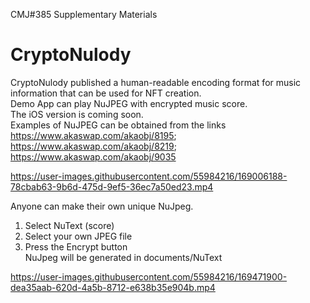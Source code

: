 CMJ#385 Supplementary Materials  
# CryptoNulody  
CryptoNulody published a human-readable encoding format for music information that can be used for NFT creation.  
Demo App can play NuJPEG with encrypted music score.  
The iOS version is coming soon.  
Examples of NuJPEG can be obtained from the links https://www.akaswap.com/akaobj/8195; https://www.akaswap.com/akaobj/8219; https://www.akaswap.com/akaobj/9035  

https://user-images.githubusercontent.com/55984216/169006188-78cbab63-9b6d-475d-9ef5-36ec7a50ed23.mp4

Anyone can make their own unique NuJpeg.  
1. Select NuText (score)  
2. Select your own JPEG file  
3. Press the Encrypt button  
NuJpeg will be generated in documents/NuText  

https://user-images.githubusercontent.com/55984216/169471900-dea35aab-620d-4a5b-8712-e638b35e904b.mp4
